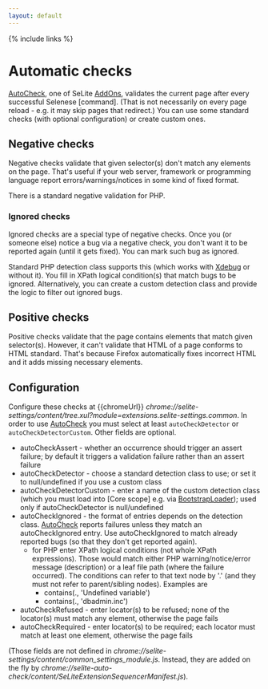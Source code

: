 ```yaml
---
layout: default
---
```

{% include links %}

# Automatic checks #
[AutoCheck](https://addons.mozilla.org/en-US/firefox/addon/selite-auto-check/versions/), one of SeLite [AddOns](AddOns), validates the current page after every successful Selenese [command]. (That is not necessarily on every page reload - e.g. it may skip pages that redirect.) You can use some standard checks (with optional configuration) or create custom ones.

## Negative checks ##
Negative checks validate that given selector(s) don't match any elements on the page. That's useful if your web server, framework or programming language report errors/warnings/notices in some kind of fixed format.

There is a standard negative validation for PHP.

### Ignored checks ###
Ignored checks are a special type of negative checks. Once you (or someone else) notice a bug via a negative check, you don't want it to be reported again (until it gets fixed). You can mark such bug as ignored.

Standard PHP detection class supports this (which works with [Xdebug](http://xdebug.org/) or without it). You fill in XPath logical condition(s) that match bugs to be ignored. Alternatively, you can create a custom detection class and provide the logic to filter out ignored bugs.

## Positive checks ##
Positive checks validate that the page contains elements that match given selector(s). However, it can't validate that HTML of a page conforms to HTML standard. That's because Firefox automatically fixes incorrect HTML and it adds missing necessary elements.

## Configuration ##
Configure these checks at {{chromeUrl}} _chrome://selite-settings/content/tree.xul?module=extensions.selite-settings.common_. In order to use [AutoCheck](AutoCheck) you must select at least `autoCheckDetector` or `autoCheckDetectorCustom`. Other fields are optional.<!-- TODO format options as `code`-->

  * autoCheckAssert - whether an occurrence should trigger an assert failure; by default it triggers a validation failure rather than an assert failure
  * autoCheckDetector - choose a standard detection class to use; or set it to null/undefined if you use a custom class
  * autoCheckDetectorCustom - enter a name of the custom detection class (which you must load into [Core scope] e.g. via [BootstrapLoader](BootstrapLoader)); used only if autoCheckDetector is null/undefined
  * autoCheckIgnored - the format of entries depends on the detection class. [AutoCheck](AutoCheck) reports failures unless they match an autoCheckIgnored entry. Use autoCheckIgnored to match already reported bugs (so that they don't get reported again).
    * for PHP enter XPath logical conditions (not whole XPath expressions). Those would match either PHP warning/notice/error message (description) or a leaf file path (where the failure occurred). The conditions can refer to that text node by '.' (and they must not refer to parent/sibling nodes). Examples are
      * contains(., 'Undefined variable')
      * contains(., 'dbadmin.inc')
  * autoCheckRefused - enter locator(s) to be refused; none of the locator(s) must match any element, otherwise the page fails
  * autoCheckRequired - enter locator(s) to be required; each locator must match at least one element, otherwise the page fails

(Those fields are not defined in _chrome://selite-settings/content/common\_settings\_module.js_. Instead, they are added on the fly by _chrome://selite-auto-check/content/SeLiteExtensionSequencerManifest.js_).